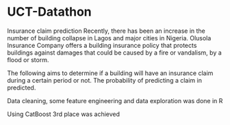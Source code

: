# UCT-Datathon
Insurance claim prediction
Recently, there has been an increase in the number of building collapse in Lagos and major cities in Nigeria. Olusola Insurance Company offers a building insurance policy that protects buildings against damages that could be caused by a fire or vandalism, by a flood or storm.

The following aims to determine if a building will have an insurance claim during a certain period or not. The probability of predicting a claim in predicted.

Data cleaning, some feature engineering and data exploration was done in R

Using CatBoost 3rd place was achieved
